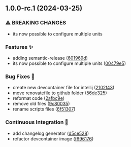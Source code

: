 ## 1.0.0-rc.1 (2024-03-25)

### ⚠ BREAKING CHANGES

* its now possible to configure multiple units

### Features :sparkles:

* adding
  semantic-release ([601969d](https://github.com/fwmarcel/home-assistant-divera/commit/601969d26dc29d51113f77aaa6f5f0ad553d1ff1))
* its now possible to configure multiple
  units ([00479e5](https://github.com/fwmarcel/home-assistant-divera/commit/00479e56cd5511af6871ea1ad62d4e6d86ac446d))

### Bug Fixes :bug:

* create new devcontainer file for
  intellij ([2102f43](https://github.com/fwmarcel/home-assistant-divera/commit/2102f43ea669768b76289d0c7c91e209a62e754b))
* move renovatefile to github
  folder ([56de325](https://github.com/fwmarcel/home-assistant-divera/commit/56de3254fb3076b6ec64276953eac5017fc892a4))
* reformat
  code ([2afbc9e](https://github.com/fwmarcel/home-assistant-divera/commit/2afbc9e7ae9f0cf4f63d40af3c22000f1e392c90))
* remove old
  files ([9c80035](https://github.com/fwmarcel/home-assistant-divera/commit/9c800359525a34b9e730bcd2d293e0af452afe06))
* rename scripts
  files ([6f51307](https://github.com/fwmarcel/home-assistant-divera/commit/6f51307124131d99bca1643e1fc0fd2eb1a07bf1))

### Continuous Integration :wrench:

* add changelog
  generator ([d5ce528](https://github.com/fwmarcel/home-assistant-divera/commit/d5ce52803645e46a507deae2641601131495c158))
* refactor devcontainer
  image ([f696176](https://github.com/fwmarcel/home-assistant-divera/commit/f6961762fb1a7647586e6e4844f8c9d6be7ff3bb))
